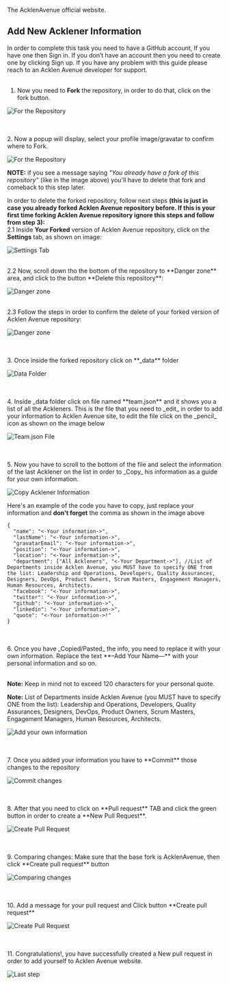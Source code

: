 The AcklenAvenue official website.

## Add New Acklener Information 
In order to complete this task you need to have a GitHub account, If you have one then Sign in. If you don’t have an account then you need to create one by clicking Sign up. If you have any problem with this guide please reach to an Acklen Avenue developer for support.
<br/>
<br/>
1.	Now you need to **Fork** the repository, in order to do that, click on the fork button.

![For the Repository](./img/add-team-member/1.png?raw=true)

<br/>
<br/>
2. Now a popup will display, select your profile image/gravatar to confirm where to Fork.

![For the Repository](./img/add-team-member/2.png?raw=true)

**NOTE:** if you see a message saying *"You already have a fork of this repository"* (like in the image above) you'll have to delete that fork and comeback to this step later.
<br/>

In order to delete the forked repository, follow next steps **(this is just in case you already forked Acklen Avenue repository before. If this is your first time forking Acklen Avenue repository ignore this steps and follow from step 3):**
<br/>
2.1 Inside **Your Forked** version of Acklen Avenue repository, click on the **Settings** tab, as shown on image:

![Settings Tab](./img/add-team-member/12.png?raw=true)

<br/>
2.2 Now, scroll down tho the bottom of the repository to **Danger zone** area, and click to the button **Delete this repository**:

![Danger zone](./img/add-team-member/13.png?raw=true)

<br/>
2.3 Follow the steps in order to confirm the delete of your forked version of Acklen Avenue repository:

![Danger zone](./img/add-team-member/14.png?raw=true)

<br/>
<br/>
3. Once inside the forked repository click on **_data** folder

![Data Folder](./img/add-team-member/3.png)

<br/>
<br/>
4. Inside _data folder click on file named **team.json** and it shows you a list of all the Ackleners. This is the file that you need to _edit_ in order to add your information to Acklen Avenue site, to edit the file click on the _pencil_ icon as shown on the image below

![Team.json File](./img/add-team-member/4.png)

<br/>
<br/>
5. Now you have to scroll to the bottom of the file and select the information of the last Acklener on the list in order to _Copy_ his information as a guide for your own information.

![Copy Acklener Information](./img/add-team-member/5.png)

Here's an example of the code you have to copy, just replace your information and **don't forget** the comma as shown in the image above
```
{
  "name": "<-Your information->",
  "lastName": "<-Your information->",
  "gravatarEmail": "<-Your information->",
  "position": "<-Your information->",
  "location": "<-Your information->",
  "department": ["All Ackleners", "<-Your Department->"], //List of Departments inside Acklen Avenue, you MUST have to specify ONE from the list: Leadership and Operations, Developers, Quality Assurances, Designers, DevOps, Product Owners, Scrum Masters, Engagement Managers, Human Resources, Architects.
  "facebook": "<-Your information->",
  "twitter": "<-Your information->",
  "github": "<-Your information->",
  "linkedin": "<-Your information->",
  "quote": "<-Your information->!"
}
```

<br/>
<br/>
6. Once you have _Copied/Pasted_ the info, you need to replace it with your own information. Replace the text **–Add Your Name—** with your personal information and so on. 
<br/>
<br/>

**Note:** Keep in mind not to exceed 120 characters for your personal quote.

**Note:** List of Departments inside Acklen Avenue (you MUST have to specify ONE from the list): Leadership and Operations, Developers, Quality Assurances, Designers, DevOps, Product Owners, Scrum Masters, Engagement Managers, Human Resources, Architects.

![Add your own information](./img/add-team-member/6.png)

<br/>
<br/>
7. Once you added your information you have to **Commit** those changes to the repository

![Commit changes](./img/add-team-member/7.png)

<br/>
<br/>
8. After that you need to click on **Pull request** TAB and click the green button in order to create a **New Pull Request**.

![Create Pull Request](./img/add-team-member/8.png)

<br/>
<br/>
9. Comparing changes: Make sure that the base fork is AcklenAvenue, then click **Create pull request** button

![Comparing changes](./img/add-team-member/9.png)

<br/>
<br/>
10. Add a message for your pull request and Click button **Create pull request**

![Create Pull Request](./img/add-team-member/10.png)

<br/>
<br/>
11. Congratulations!, you have successfully created a New pull request in order to add yourself to Acklen Avenue website.

![Last step](./img/add-team-member/11.png)








